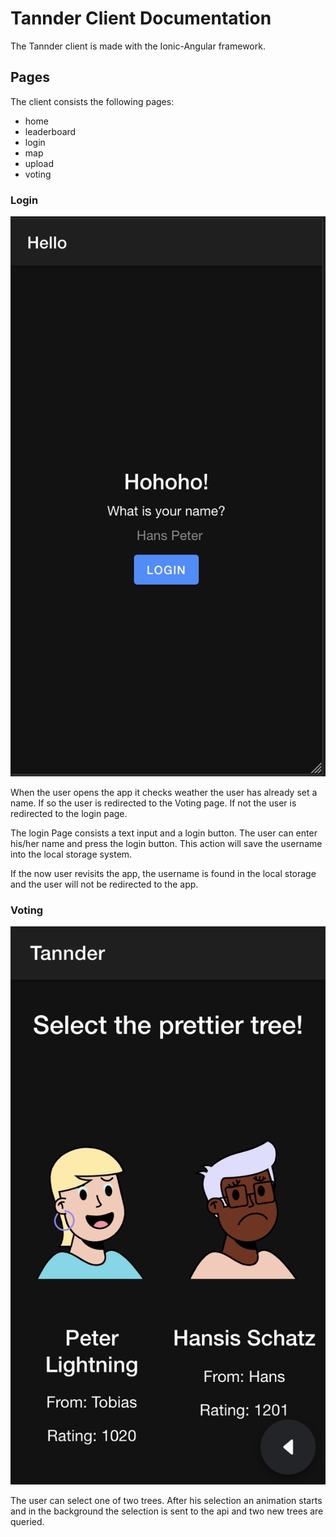 # Tannder Client Documentation

The Tannder client is made with the Ionic-Angular framework.

## Pages

The client consists the following pages:

- home
- leaderboard
- login
- map
- upload
- voting

### Login

![login page](./client/login.png "Login Page")

When the user opens the app it checks weather the user has already set a name. If so the user is redirected to the Voting page. If not the user is redirected to the login page.

The login Page consists a text input and a login button. The user can enter his/her name and press the login button. This action will save the username into the local storage system.

If the now user revisits the app, the username is found in the local storage and the user will not be redirected to the app.

### Voting

![voting page](./client/voting.png "Voting Page")

The user can select one of two trees. After his selection an animation starts and in the background the selection is sent to the api and two new trees are queried.

